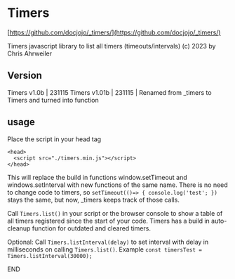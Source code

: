 # Timers

[https://github.com/docjojo/_timers/](https://github.com/docjojo/_timers/)

Timers javascript library to list all timers (timeouts/intervals) (c) 2023 by Chris Ahrweiler

## Version
Timers v1.0b | 231115
Timers v1.01b | 231115 | Renamed from _timers to Timers and turned into function

## usage

Place the script in your head tag 

```
<head>
  <script src="./timers.min.js"></script>
</head>
```

This will replace the build in functions window.setTimeout and windows.setInterval with new functions of the same name.
There is no need to change code to timers, so ```setTimeout(()=> { console.log('test'; })``` stays the same, but now, _timers keeps track of those calls.

Call ```Timers.list()``` in your script or the browser console to show a table of all timers registered since the start of your code.
Timers has a build in auto-cleanup function for outdated and cleared timers.

Optional:
Call ```Timers.listInterval(delay)``` to set interval with delay in milliseconds on calling ```Timers.list()```.
Example ```const timersTest = Timers.listInterval(30000);```

END
